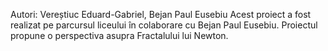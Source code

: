 Autori: Vereștiuc Eduard-Gabriel, Bejan Paul Eusebiu
Acest proiect a fost realizat pe parcursul liceului în colaborare cu Bejan Paul Eusebiu.
Proiectul propune o perspectiva asupra Fractalului lui Newton.